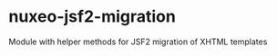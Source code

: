 nuxeo-jsf2-migration
====================

Module with helper methods for JSF2 migration of XHTML templates
